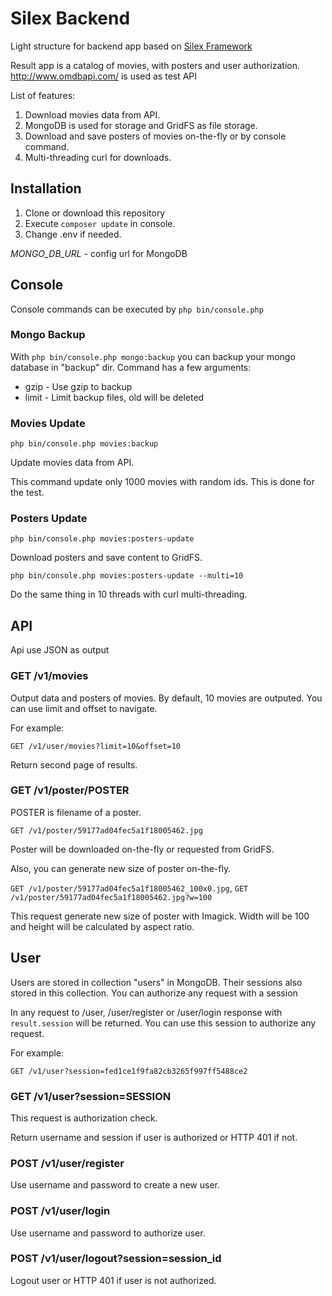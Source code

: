 # Silex Backend
Light structure for backend app based on [Silex Framework](https://silex.sensiolabs.org/)

Result app is a catalog of movies, with posters and user authorization.
http://www.omdbapi.com/ is used as test API

List of features:
1. Download movies data from API.
2. MongoDB is used for storage and GridFS as file storage.
3. Download and save posters of movies on-the-fly or by console command.
4. Multi-threading curl for downloads.

## Installation

1. Clone or download this repository
2. Execute `composer update` in console.
3. Change .env if needed.

_MONGO_DB_URL_ - config url for MongoDB

## Console

Console commands can be executed by `php bin/console.php`

### Mongo Backup

With `php bin/console.php mongo:backup` you can backup your mongo database in "backup" dir.
Command has a few arguments:
- gzip - Use gzip to backup
- limit - Limit backup files, old will be deleted

### Movies Update

`php bin/console.php movies:backup`

Update movies data from API.

This command update only 1000 movies with random ids. This is done for the test.

### Posters Update

`php bin/console.php movies:posters-update`

Download posters and save content to GridFS.

`php bin/console.php movies:posters-update --multi=10`

Do the same thing in 10 threads with curl multi-threading.

## API

Api use JSON as output

### GET /v1/movies

Output data and posters of movies. By default, 10 movies are outputed.
You can use limit and offset to navigate.

For example:

`GET /v1/user/movies?limit=10&offset=10`

Return second page of results.

### GET /v1/poster/POSTER

POSTER is filename of a poster.

`GET /v1/poster/59177ad04fec5a1f18005462.jpg`

Poster will be downloaded on-the-fly or requested from GridFS.

Also, you can generate new size of poster on-the-fly.

`GET /v1/poster/59177ad04fec5a1f18005462_100x0.jpg`,
`GET /v1/poster/59177ad04fec5a1f18005462.jpg?w=100`

This request generate new size of poster with Imagick.
Width will be 100 and height will be calculated by aspect ratio.

## User

Users are stored in collection "users" in MongoDB. Their sessions also stored in this collection.
You can authorize any request with a session

In any request to /user, /user/register or /user/login response with `result.session` will be returned.
You can use this session to authorize any request.

For example:

`GET /v1/user?session=fed1ce1f9fa82cb3265f997ff5488ce2`

### GET /v1/user?session=SESSION

This request is authorization check.

Return username and session if user is authorized or HTTP 401 if not.

### POST /v1/user/register

Use username and password to create a new user.

### POST /v1/user/login

Use username and password to authorize user.

### POST /v1/user/logout?session=session_id

Logout user or HTTP 401 if user is not authorized.

